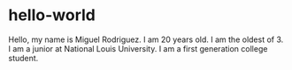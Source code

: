 # hello-world
Hello, my name is Miguel Rodriguez.
I am 20 years old.
I am the oldest of 3.
I am a junior at National Louis University.
I am a first generation college student.
